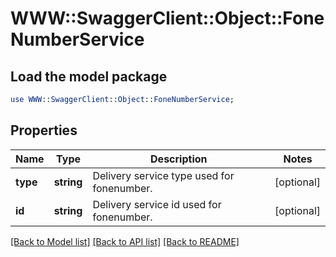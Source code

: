 # WWW::SwaggerClient::Object::FoneNumberService

## Load the model package
```perl
use WWW::SwaggerClient::Object::FoneNumberService;
```

## Properties
Name | Type | Description | Notes
------------ | ------------- | ------------- | -------------
**type** | **string** | Delivery service type used for fonenumber. | [optional] 
**id** | **string** | Delivery service id used for fonenumber. | [optional] 

[[Back to Model list]](../README.md#documentation-for-models) [[Back to API list]](../README.md#documentation-for-api-endpoints) [[Back to README]](../README.md)


